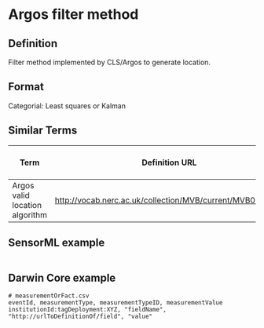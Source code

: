 # Argos filter method

## Definition 
Filter method implemented by CLS/Argos to generate location.

## Format
Categorial: Least squares or Kalman

## Similar Terms 
|Term|Definition URL|Source Vocabulary Publisher/Creator|
|----|----------|-----------------|
|Argos valid location algorithm|http://vocab.nerc.ac.uk/collection/MVB/current/MVB000050/|Movebank|

## SensorML example
```xml

```
## Darwin Core example
```csv
# measurementOrFact.csv
eventId, measurementType, measurementTypeID, measurementValue
institutionId:tagDeployment:XYZ, "fieldName", "http://urlToDefinitionOf/field", "value"
```
